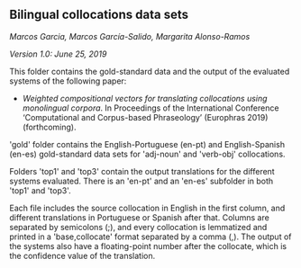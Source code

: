 Bilingual collocations data sets
--------------------------------

_Marcos Garcia, Marcos García-Salido, Margarita Alonso-Ramos_

_Version 1.0: June 25, 2019_

This folder contains the gold-standard data and the output of the evaluated systems of the following paper:

  * _Weighted compositional vectors for translating collocations using monolingual corpora_. In Proceedings of the International Conference ‘Computational and Corpus-based Phraseology’ (Europhras 2019) (forthcoming).

'gold' folder contains the English-Portuguese (en-pt) and English-Spanish (en-es) gold-standard data sets for 'adj-noun' and 'verb-obj' collocations.

Folders 'top1' and 'top3' contain the output translations for the different systems evaluated. There is an 'en-pt' and an 'en-es' subfolder in both 'top1' and 'top3'.

Each file includes the source collocation in English in the first column, and different translations in Portuguese or Spanish after that. Columns are separated by semicolons (;), and every collocation is lemmatized and printed in a 'base,collocate' format separated by a comma (,). The output of the systems also have a floating-point number after the collocate, which is the confidence value of the translation.
